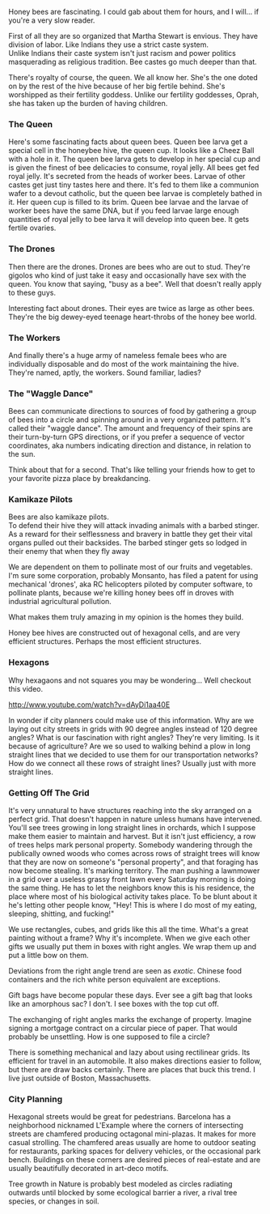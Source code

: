 Honey bees are fascinating.  I could gab about them for hours, and I will... if you're a very slow reader.

First of all they are so organized that Martha Stewart is envious. 
They have division of labor. 
Like Indians they use a strict caste system.  
Unlike Indians their caste system isn't just racism and power politics masquerading as religious tradition. 
Bee castes go much deeper than that.

There's royalty of course, the queen.
We all know her.
She's the one doted on by the rest of the hive because of her big fertile behind.
She's worshipped as their fertility goddess.
Unlike our fertility goddesses, Oprah, she has taken up the burden of having children.

### The Queen
Here's some fascinating facts about queen bees.
Queen bee larva get a special cell in the honeybee hive, the queen cup.
It looks like a Cheez Ball with a hole in it.
The queen bee larva gets to develop in her special cup and is given the finest of bee delicacies to consume, royal jelly.
All bees get fed royal jelly.
It's secreted from the heads of worker bees.
Larvae of other castes get just tiny tastes here and there.
It's fed to them like a communion wafer to a devout catholic,
but the queen bee larvae is completely bathed in it.
Her queen cup is filled to its brim.
Queen bee larvae and the larvae of worker bees have the same DNA, but if you feed larvae large enough quantities of royal jelly to bee larva it will develop into queen bee.
It gets fertile ovaries.

### The Drones
Then there are the drones. 
Drones are bees who are out to stud.
They're gigolos who kind of just take it easy and occasionally have sex with the queen.
You know that saying, "busy as a bee".
Well that doesn't really apply to these guys.

Interesting fact about drones.
Their eyes are twice as large as other bees.
They're the big dewey-eyed teenage heart-throbs of the honey bee world.

### The Workers
And finally there's a huge army of nameless female bees who are individually disposable and do most of the work maintaining the hive.
They're named, aptly, the workers.
Sound familiar, ladies?

### The "Waggle Dance"
Bees can communicate directions to sources of food by gathering a group of bees into a circle and spinning around in a very organized pattern.
It's called their "waggle dance".
The amount and frequency of their spins are their turn-by-turn GPS directions, 
or if you prefer a sequence of vector coordinates, 
aka numbers indicating direction and distance, 
in relation to the sun.

Think about that for a second.
That's like telling your friends how to get to your favorite pizza place by breakdancing.

### Kamikaze Pilots
Bees are also kamikaze pilots.  
To defend their hive they will attack invading animals with a barbed stinger. 
As a reward for their selflessness and bravery in battle they get their vital organs pulled out their backsides.
The barbed stinger gets so lodged in their enemy that when they fly away

We are dependent on them to pollinate most of our fruits and vegetables. 
I'm sure some corporation, probably Monsanto, has filed a patent for using mechanical 'drones', 
aka RC helicopters piloted by computer software, to pollinate plants, 
because we're killing honey bees off in droves with industrial agricultural pollution.

What makes them truly amazing in my opinion is the homes they build.

Honey bee hives are constructed out of hexagonal cells, and are very efficient structures.
Perhaps the most efficient structures.

### Hexagons
Why hexagaons and not squares you may be wondering...
Well checkout this video.

http://www.youtube.com/watch?v=dAyDi1aa40E

In wonder if city planners could make use of this information.
Why are we laying out city streets in grids with 90 degree angles instead of 120 degree angles?
What is our fascination with right angles?
They're very limiting.
Is it because of agriculture?
Are we so used to walking behind a plow in long straight lines that we decided to use them for our transportation networks?
How do we connect all these rows of straight lines?
Usually just with more straight lines.

### Getting Off The Grid
It's very unnatural to have structures reaching into the sky arranged on a perfect grid.
That doesn't happen in nature unless humans have intervened.
You'll see trees growing in long straight lines in orchards, which I suppose make them easier to maintain and harvest.
But it isn't just efficiency, a row of trees helps mark personal property.
Somebody wandering through the publically owned woods who comes across rows of straight trees will know that they are now on someone's "personal property", and that foraging has now become stealing.
It's marking territory.
The man pushing a lawnmower in a grid over a useless grassy front lawn every Saturday morning is doing the same thing.
He has to let the neighbors know this is his residence, the place where most of his biological activity takes place.
To be blunt about it he's letting other people know, "Hey!  This is where I do most of my eating, sleeping, shitting, and fucking!"

We use rectangles, cubes, and grids like this all the time.
What's a great painting without a frame?
Why it's incomplete.
When we give each other gifts we usually put them in boxes with right angles.
We wrap them up and put a little bow on them.

Deviations from the right angle trend are seen as *exotic*.
Chinese food containers and the rich white person equivalent are exceptions.

Gift bags have become popular these days.
Ever see a gift bag that looks like an amorphous sac?
I don't.  I see boxes with the top cut off.

The exchanging of right angles marks the exchange of property.
Imagine signing a mortgage contract on a circular piece of paper.
That would probably be unsettling.
How is one supposed to file a circle?

There is something mechanical and lazy about using rectilinear grids.
Its efficient for travel in an automobile.
It also makes directions easier to follow, but there are draw backs certainly.
There are places that buck this trend.
I live just outside of Boston, Massachusetts.

### City Planning
Hexagonal streets would be great for pedestrians.
Barcelona has a neighborhood nicknamed L'Example where the corners of intersecting streets are chamfered producing octagonal mini-plazas.
It makes for more casual strolling.
The chamfered areas usually are home to outdoor seating for restaurants, parking spaces for delivery vehicles, or the occasional park bench.
Buildings on these corners are desired pieces of real-estate and are usually beautifully decorated in art-deco motifs.


Tree growth in Nature is probably best modeled as circles radiating outwards until blocked by some ecological barrier a river, a rival tree species, or changes in soil.